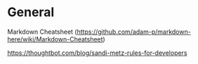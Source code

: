 # General
Markdown Cheatsheet
(https://github.com/adam-p/markdown-here/wiki/Markdown-Cheatsheet)


https://thoughtbot.com/blog/sandi-metz-rules-for-developers
